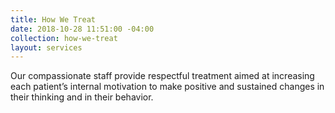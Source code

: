 ```yaml
---
title: How We Treat
date: 2018-10-28 11:51:00 -04:00
collection: how-we-treat
layout: services
---
```


Our compassionate staff provide respectful treatment aimed at increasing each patient’s internal motivation to make positive and sustained changes in their thinking and in their behavior.
